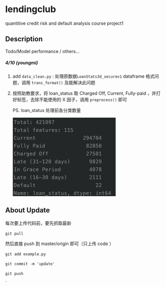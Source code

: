 # lendingclub
quantitive credit risk and default analysis course project1


## Description

Todo/Model performance / others… 

##### 4/10 (youngmi)

1. add `data_clean.py` : 处理原数据`LoanStats3d_securev1` dataframe 格式问题，调用 `trans_format()` 及能解决此问题 

2. 按照助教要求，将 loan_status 取 Charged Off, Current, Fully-paid ，并打好标签，去除不能使用的 X 因子，调用 `preprocess()` 即可

   PS. loan_status 处理前各分类数量

   ![description](img/description.png)

   

## About Update

每次要上传代码前，要先抓取最新

`git pull`

然后直接 push 到 master/origin 即可（只上传 code ）

`git add example.py`

`git commit -m 'update' `

`git push`


`
